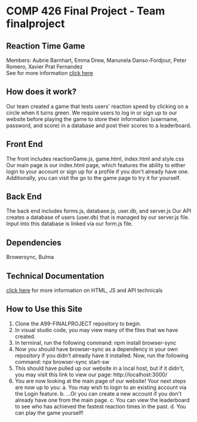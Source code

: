 # COMP 426 Final Project - Team finalproject
## Reaction Time Game
Members: Aubrie Barnhart, Emma Drew, Manunela Danso-Fordjour, Peter Romero, Xavier Prat Fernandez \
See for more information
[click here](https://github.com/jdmar3-comp426/a99-finalproject/blob/main/docs/teamRoles.txt)

## How does it work?
Our team created a game that tests users' reaction speed by clicking on a circle when it turns green.
We require users to log in or sign up to our website before playing the game to store their information (username, password, and score) in a database and post their scores to a leaderboard. 

## Front End 
The front includes reactionGame.js, game.html, index.html and style.css
Our main page is our index.html page, which features the ability to either login to your account or sign up for a profile if you don't already have one. Additionally, you can visit the go to the game page to try it for yourself.
## Back End 
The back end includes forms.js, database.js, user.db, and server.js
Our API creates a database of users (user.db) that is managed by our server.js file. Input into this database is linked via our form.js file.
## Dependencies 
Browersync, Bulma
## Technical Documentation
[click here](https://github.com/jdmar3-comp426/a99-finalproject/blob/main/docs/techDoc.txt) for more information on HTML, JS and API technicals
## How to Use this Site
1. Clone the A99-FINALPROJECT repository to begin.
2. In visual studio code, you may view many of the files that we have created.
3. In terminal, run the following command: npm install browser-sync
4. Now you should have browser-sync as a dependency in your own repository if you didn't already have it installed. Now, run the following command: npx browser-sync start-sw
5. This should have pulled up our website in a local host, but if it didn't, you may visit this link to view our page: http://localhost:3000/
6. You are now looking at the main page of our website! Your next steps are now up to you:
    a. You may wish to login to an existing account via the Login feature.
    b. ...Or you can create a new account if you don't already have one from the main page.
    c. You can view the leaderboard to see who has achieved the fastest reaction times in the past.
    d. You can play the game yourself!

